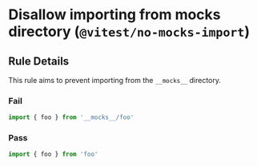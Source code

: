 # Disallow importing from __mocks__ directory (`@vitest/no-mocks-import`)

<!-- end auto-generated rule header -->

## Rule Details

This rule aims to prevent importing from the `__mocks__` directory.

### Fail

```ts
import { foo } from '__mocks__/foo'
```

### Pass

```ts
import { foo } from 'foo'
```
